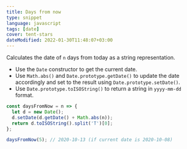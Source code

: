 ```yaml
---
title: Days from now
type: snippet
language: javascript
tags: [date]
cover: tent-stars
dateModified: 2022-01-30T11:48:07+03:00
---
```


Calculates the date of `n` days from today as a string representation.

- Use the `Date` constructor to get the current date.
- Use `Math.abs()` and `Date.prototype.getDate()` to update the date accordingly and set to the result using `Date.prototype.setDate()`.
- Use `Date.prototype.toISOString()` to return a string in `yyyy-mm-dd` format.

```js
const daysFromNow = n => {
  let d = new Date();
  d.setDate(d.getDate() + Math.abs(n));
  return d.toISOString().split('T')[0];
};
```

```js
daysFromNow(5); // 2020-10-13 (if current date is 2020-10-08)
```
